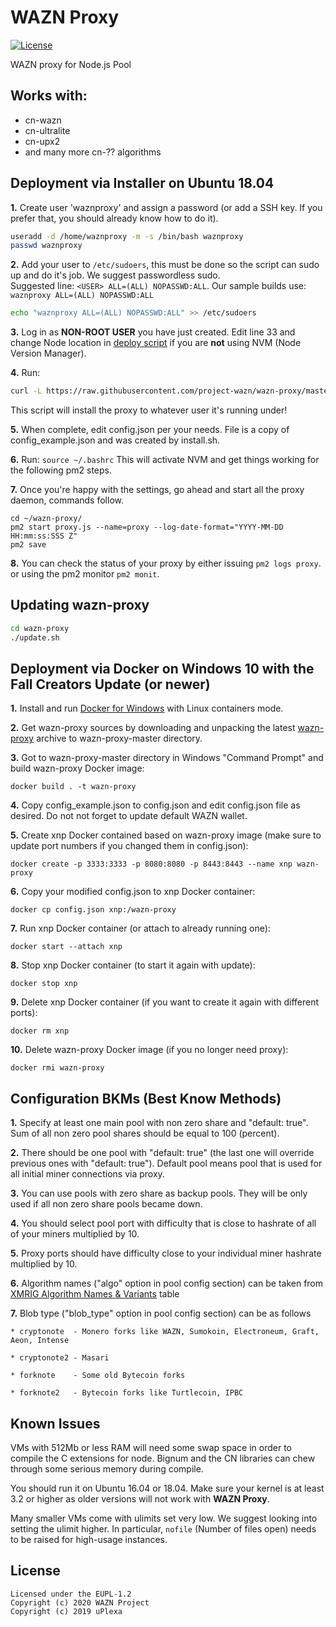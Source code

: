 WAZN Proxy
======================

[![License](https://img.shields.io/badge/license-EUPL--1.2-red)](https://opensource.org/licenses/EUPL-1.2)

WAZN proxy for Node.js Pool

## Works with:
* cn-wazn
* cn-ultralite
* cn-upx2
* and many more cn-?? algorithms

## Deployment via Installer on Ubuntu 18.04

**1.** Create user 'waznproxy' and assign a password (or add a SSH key. If you prefer that, you should already know how to do it).
```bash
useradd -d /home/waznproxy -m -s /bin/bash waznproxy
passwd waznproxy
```

**2.** Add your user to `/etc/sudoers`, this must be done so the script can sudo up and do it's job.  We suggest passwordless sudo.  
Suggested line: `<USER> ALL=(ALL) NOPASSWD:ALL`.  Our sample builds use: `waznproxy ALL=(ALL) NOPASSWD:ALL`
```bash
echo "waznproxy ALL=(ALL) NOPASSWD:ALL" >> /etc/sudoers
```

**3.** Log in as **NON-ROOT USER** you have just created. Edit line 33 and change Node location in [deploy script](https://raw.githubusercontent.com/project-wazn/wazn-proxy/master/install.sh) if you are **not** using NVM (Node Version Manager).

**4.** Run:
```bash
curl -L https://raw.githubusercontent.com/project-wazn/wazn-proxy/master/install.sh | bash
```
This script will install the proxy to whatever user it's running under!

**5.** When complete, edit config.json per your needs. File is a copy of config_example.json and was created by install.sh.

**6.** Run: `source ~/.bashrc`  This will activate NVM and get things working for the following pm2 steps.

**7.** Once you're happy with the settings, go ahead and start all the proxy daemon, commands follow.
```shell
cd ~/wazn-proxy/
pm2 start proxy.js --name=proxy --log-date-format="YYYY-MM-DD HH:mm:ss:SSS Z"
pm2 save
```

**8.** You can check the status of your proxy by either issuing `pm2 logs proxy`.  
or using the pm2 monitor `pm2 monit`.

## Updating wazn-proxy

```bash
cd wazn-proxy
./update.sh
```

## Deployment via Docker on Windows 10 with the Fall Creators Update (or newer)

**1.** Install and run [Docker for Windows](https://docs.docker.com/docker-for-windows/install/) with Linux containers mode.

**2.** Get wazn-proxy sources by downloading and unpacking the latest [wazn-proxy](https://github.com/project-wazn/wazn-proxy/archive/master.zip)
archive to wazn-proxy-master directory.

**3.** Got to wazn-proxy-master directory in Windows "Command Prompt" and build wazn-proxy Docker image:
```
docker build . -t wazn-proxy
```

**4.** Copy config_example.json to config.json and edit config.json file as desired. Do not not forget to update default WAZN wallet.

**5.** Create xnp Docker contained based on wazn-proxy image (make sure to update port numbers if you changed them in config.json):
```
docker create -p 3333:3333 -p 8080:8080 -p 8443:8443 --name xnp wazn-proxy
```

**6.** Copy your modified config.json to xnp Docker container:
```
docker cp config.json xnp:/wazn-proxy
```

**7.** Run xnp Docker container (or attach to already running one):
```
docker start --attach xnp
```

**8.** Stop xnp Docker container (to start it again with update):
```
docker stop xnp
```

**9.** Delete xnp Docker container (if you want to create it again with different ports):
```
docker rm xnp
```

**10.** Delete wazn-proxy Docker image (if you no longer need proxy):
```
docker rmi wazn-proxy
```

## Configuration BKMs (Best Know Methods)

**1.** Specify at least one main pool with non zero share and "default: true". Sum of all non zero pool shares should be equal to 100 (percent).

**2.** There should be one pool with "default: true" (the last one will override previous ones with "default: true"). Default pool means pool that is used for all initial miner connections via proxy.

**3.** You can use pools with zero share as backup pools. They will be only used if all non zero share pools became down.

**4.** You should select pool port with difficulty that is close to hashrate of all of your miners multiplied by 10.

**5.** Proxy ports should have difficulty close to your individual miner hashrate multiplied by 10.

**6.** Algorithm names ("algo" option in pool config section) can be taken from [XMRIG Algorithm Names & Variants](https://github.com/xmrig/xmrig-proxy/blob/dev/doc/STRATUM_EXT.md#14-algorithm-names-and-variants) table

**7.** Blob type ("blob_type" option in pool config section) can be as follows

	* cryptonote  - Monero forks like WAZN, Sumokoin, Electroneum, Graft, Aeon, Intense

	* cryptonote2 - Masari

	* forknote    - Some old Bytecoin forks

	* forknote2   - Bytecoin forks like Turtlecoin, IPBC

## Known Issues

VMs with 512Mb or less RAM will need some swap space in order to compile the C extensions for node. Bignum and the CN libraries can chew through some serious memory during compile.

You should run it on Ubuntu 16.04 or 18.04. Make sure your kernel is at least 3.2 or higher as older versions will not work with **WAZN Proxy**.

Many smaller VMs come with ulimits set very low. We suggest looking into setting the ulimit higher. In particular, `nofile` (Number of files open) needs to be raised for high-usage instances.

## License
```
Licensed under the EUPL-1.2
Copyright (c) 2020 WAZN Project
Copyright (c) 2019 uPlexa  
```
